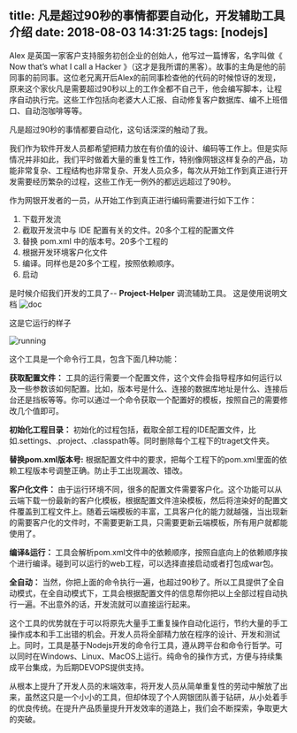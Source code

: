 title: 凡是超过90秒的事情都要自动化，开发辅助工具介绍
date: 2018-08-03 14:31:25
tags: [nodejs]
---
Alex 是英国一家客户支持服务初创企业的创始人，他写过一篇博客，名字叫做《 Now that’s what I call a Hacker 》（这才是我所谓的黑客）。故事的主角是他的前同事的前同事。这位老兄离开后Alex的前同事检查他的代码的时候惊讶的发现，原来这个家伙凡是需要超过90秒以上的工作全都不自己干，他会编写脚本，让程序自动执行完。这些工作包括向老婆大人汇报、自动修复客户数据库、编不上班借口、自动泡咖啡等等。

凡是超过90秒的事情都要自动化，这句话深深的触动了我。

<!--more-->

我们作为软件开发人员都希望把精力放在有价值的设计、编码等工作上。但是实际情况并非如此，我们平时做着大量的重复性工作，特别像网银这样复杂的产品，功能非常复杂、工程结构也非常复杂、开发人员众多，每次从开始工作到真正进行开发需要经历繁杂的过程，这些工作无一例外的都远远超过了90秒。

作为网银开发者的一员，从开始工作到真正进行编码需要进行如下工作：

1.	下载开发流
2.	截取开发流中与 IDE 配置有关的文件。20多个工程的配置文件
3.	替换 pom.xml 中的版本号。20多个工程的
4.	根据开发环境客户化文件
5.	编译。同样也是20多个工程，按照依赖顺序。
6.	启动

是时候介绍我们开发的工具了-- **Project-Helper** 调流辅助工具。
这是使用说明文档
![doc](/resources/automation-things-over-90-seconds/1.png)

这是它运行的样子

![running](/resources/automation-things-over-90-seconds/2.png)

这个工具是一个命令行工具，包含下面几种功能：

**获取配置文件：**
工具的运行需要一个配置文件，这个文件会指导程序如何运行以及一些参数该如何配置。比如，版本号是什么、连接的数据库地址是什么、连接后台还是挡板等等。你可以通过一个命令获取一个配置好的模板，按照自己的需要修改几个值即可。

**初始化工程目录：**
初始化的过程包括，截取全部工程的IDE配置文件，比如.settings、.project、.classpath等。同时删除每个工程下的traget文件夹。

**替换pom.xml版本号:**
根据配置文件中的要求，把每个工程下的pom.xml里面的依赖工程版本号调整正确。防止手工出现漏改、错改。

**客户化文件：**
由于运行环境不同，很多的配置文件需要客户化。这个功能可以从云端下载一份最新的客户化模板，根据配置文件渲染模板，然后将渲染好的配置文件覆盖到工程文件上。随着云端模板的丰富，工具客户化的能力就越强，当出现新的需要客户化的文件时，不需要更新工具，只需要更新云端模板，所有用户就都能使用了。

**编译&运行：**
工具会解析pom.xml文件中的依赖顺序，按照自底向上的依赖顺序挨个进行编译。碰到可以运行的web工程，可以选择直接启动或者打包成war包。

**全自动：**
当然，你把上面的命令执行一遍，也超过90秒了。所以工具提供了全自动模式，在全自动模式下，工具会根据配置文件的信息帮你把以上全部过程自动执行一遍。不出意外的话，开发流就可以直接运行起来。

这个工具的优势就在于可以将原先大量手工重复操作自动化运行，节约大量的手工操作成本和手工出错的机会。开发人员将全部精力放在程序的设计、开发和测试上。同时，工具是基于Nodejs开发的命令行工具，遵从跨平台和命令行哲学。可以同时在Windows、Linux、MacOS上运行。纯命令的操作方式，方便与持续集成平台集成，为后期DEVOPS提供支持。

从根本上提升了开发人员的末端效率，将开发人员从简单重复性的劳动中解放了出来，虽然这只是一个小小的工具，但却体现了个人网银团队善于钻研，从小处着手的优良传统。在提升产品质量提升开发效率的道路上，我们会不断探索，争取更大的突破。
